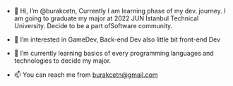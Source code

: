 - 👋 Hi, I’m @burakcetn, Currently I am learning phase of my dev. journey. I am going to graduate my major at 2022 JUN İstanbul Technical University. Decide to be a part ofSoftware community.    
- 👀 I’m interested in GameDev, Back-end Dev also little bit front-end Dev
- 🌱 I’m currently learning basics of every programming languages and technologies to decide my major.
            
- 📫 You can reach me from burakcetn@gmail.com

<!---
burakcetn/burakcetn is a ✨ special ✨ repository because its `README.md` (this file) appears on your GitHub profile.
You can click the Preview link to take a look at your changes.
--->
